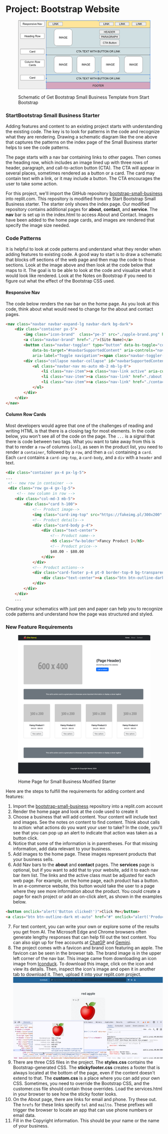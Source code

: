 # Project: Bootstrap Website

<figure><img src="../.gitbook/assets/schematic.png" alt=""><figcaption><p>Schematic of Get Bootstrap Small Business Template from Start Bootstrap</p></figcaption></figure>

### StartBootstrap Small Business Starter

Adding features and content to an existing project starts with understanding the existing code.  The key is to look for patterns in the code and recognize what they are rendering. Drawing a schematic diagram like the one above that captures the patterns on the index page of the Small Business starter helps to see the code patterns.

The page starts with a nav bar containing links to other pages. Then comes the heading row, which includes an image lined up with three rows of header, paragraph, and call-to-action button (CTA). The CTA will appear in several places, sometimes rendered as a button or a card. The card may contain text with a link, or it may include a button. The CTA encourages the user to take some action.

For this project, we'll import the GitHub repository [bootstrap-small-business](https://github.com/rebeccapeltz/bootstrap-small-business) into replit.com. This repository is modified from the Start Bootstrap Small Business starter.  The starter only shows the index page.  Our modified repository contains additional pages for **about**, **contact**, and **service**.  The **nav** bar is set up in the index.html to access About and Contact.  Images have been added to the home page cards, and images are rendered that specify the image size needed.

### Code Patterns

It is helpful to look at code patterns and understand what they render when adding features to existing code.  A good way to start is to draw a schematic that blocks off sections of the web page and then map the code to those sections.  Look at the image above and then look at the code below that maps to it.  The goal is to be able to look at the code and visualize what it would look like rendered.  Look at the Notes on Bootstrap if you need to figure out what the effect of the Bootstrap CSS used.

#### Responsive Nav

The code below renders the nav bar on the home page.  As you look at this code, think about what would need to change for the about and contact pages.

```html
<nav class="navbar navbar-expand-lg navbar-dark bg-dark">
    <div class="container px-5">
        <img class="icon-brand"  class="pe-3" src="./apple-brand.png" height="30px" width="auto" alt="brand">
        <a class="navbar-brand" href="./">(Site Name)</a>
        <button class="navbar-toggler" type="button" data-bs-toggle="collapse"
            data-bs-target="#navbarSupportedContent" aria-controls="navbarSupportedContent" aria-expanded="false"
            aria-label="Toggle navigation"><span class="navbar-toggler-icon"></span></button>
        <div class="collapse navbar-collapse" id="navbarSupportedContent">
            <ul class="navbar-nav ms-auto mb-2 mb-lg-0">
                <li class="nav-item"><a class="nav-link active" aria-current="page" href="#!">Home</a></li>
                <li class="nav-item"><a class="nav-link" href="./about.html">About</a></li>
                <li class="nav-item"><a class="nav-link" href="./contact.html">Contact</a></li>
            </ul>
        </div>
    </div>
</nav>
```

#### Column Row Cards

Most developers would agree that one of the challenges of reading and writing HTML is that there is a closing tag for most elements.  In the code below, you won't see all of the code on the page.  The `...` is a signal that there is code between two tags.  What you want to take away from this is that to render a `row` of columns (`col`), as seen in the product list, you need to render a `container`, followed by a `row`, and then a `col` containing a `card`.  Each `card` contains a `card-img-top`, a `card-body`, and a `div` with a `header` and text.

```html
<div class="container px-4 px-lg-5">
...
 <!-- new row in container -->
 <div class="row gx-4 gx-lg-5">
     <!-- new column in row -->
    <div class="col-md-3 mb-5">
        <div class="card h-100">
            <!-- Product image-->
            <img class="card-img-top" src="https://fakeimg.pl/300x200" alt="...">
            <!-- Product details-->
            <div class="card-body p-4">
                <div class="text-center">
                    <!-- Product name-->
                    <h5 class="fw-bolder">Fancy Product 1</h5>
                    <!-- Product price-->
                    $40.00 - $80.00
                </div>
            </div>
            <!-- Product actions-->
            <div class="card-footer p-4 pt-0 border-top-0 bg-transparent">
                <div class="text-center"><a class="btn btn-outline-dark mt-auto" href="#">View options</a></div>
            </div>
        </div>
    </div>
    ...
```

Creating your schematics with just pen and paper can help you to recognize code patterns and understand how the page was structured and styled.

### New Feature Requirements

<figure><img src="../.gitbook/assets/home-page.png" alt=""><figcaption><p>Home Page for Small Business Modified Starter</p></figcaption></figure>

Here are the steps to fulfill the requirements for adding content and features:

1. Import the  [bootstrap-small-business](https://github.com/rebeccapeltz/bootstrap-small-business) repository into a replit.com account
2. Render the home page and look at the code used to create it
3. Choose a business that will add content.  Your content will include text and images.  See the notes on content to find content.  Think about calls to action: what actions do you want your user to take?  In the code, you'll see that you can pop up an alert to indicate that action was taken as a button click.
4. Notice that some of the information is in parentheses. For that missing information, add data relevant to your business.
5. Add images to the home page.  These images represent products that your business sells.
6. Add Nav bars to the **about** and **contact** pages.  The **services** page is optional, but if you want to add that to your website, add it to each nav bar item list.  The links and the active class must be adjusted for each web page.  For example, on the home page, each product has a button.  In an e-commerce website, this button would take the user to a page where they see more information about the product.  You could create a page for each project or add an on-click alert, as shown in the examples below.

```html
<button onclick="alert('Button clicked!')">Click Me</button>
<a class="btn btn-outline-dark mt-auto" href="#" onclick="alert('Product 1 selected')">View options</a>

```

7. For text content, you can write your own or explore some of the results you get from AI.  The Microsoft Edge and Chrome browsers often generate lengthy responses that can help fill out the text content.  You can also sign up for free accounts at  [ChatGP](https://chat.openai.com/) and [Gemini](https://gemini.google.com/app).
8. The project comes with a favicon and brand icon featuring an apple. The favicon can be seen in the browser tab. The brand image is in the upper left corner of the nav bar.  This image came from downloading an icon image from [Iconduck](https://iconduck.com/).  To download this image, click on the icon and view its details.  Then, inspect the icon's image and open it in another tab to download it. Then, upload it into your replit.com project. ![](../.gitbook/assets/image.png)
9. There are three CSS files in the project. The **styles.css** contains the Bootstrap-generated CSS. The **stickyfooter.css** creates a footer that is always located at the bottom of the page, even if the content doesn't extend to that. The **custom.css** is a place where you can add your own CSS. Sometimes, you need to override the Bootstrap CSS, and the customer.css file should contain those overrides.  Load the services.html in your browser to see how the sticky footer looks.
10. On the About page, there are links for email and phone.  Try these out.  The `hrefs` for these links specify `tel` and `mailto`.  These prefixes will trigger the browser to locate an app that can use phone numbers or email data. &#x20;
11. Fill in the Copyright information.  This should be your name or the name of your business.

###

###

###

###

###
